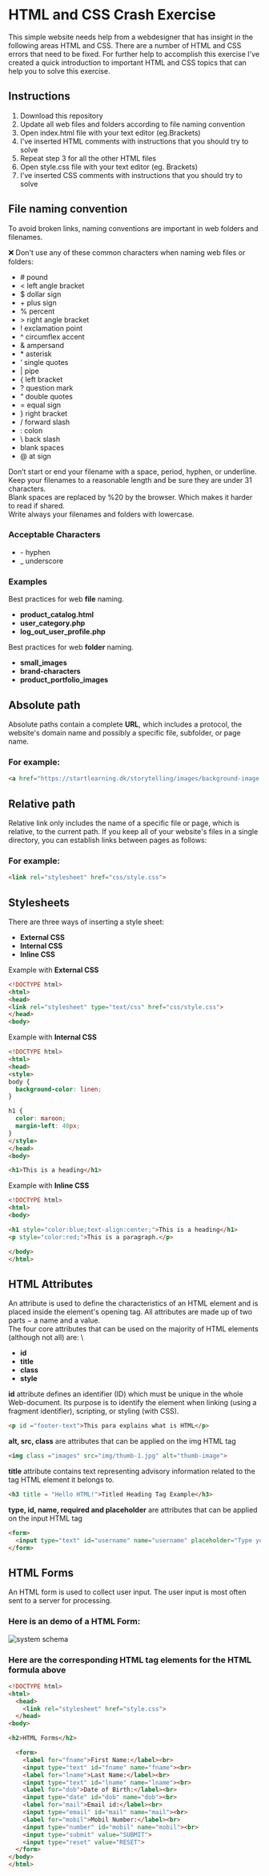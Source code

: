 # HTML and CSS Crash Exercise

This simple website needs help from a webdesigner that has insight in the following areas HTML and CSS. There are a number of HTML and CSS errors that need to be fixed. For further help to accomplish this exercise I've created a quick introduction to important HTML and CSS topics that can help you to solve this exercise.

## Instructions
1. Download this repository
2. Update all web files and folders according to file naming convention
3. Open index.html file with your text editor (eg.Brackets)
4. I've inserted HTML comments with instructions that you should try to solve
5. Repeat step 3 for all the other HTML files
6. Open style.css file with your text editor (eg. Brackets)
7. I've inserted CSS comments with instructions that you should try to solve

## File naming convention
To avoid broken links, naming conventions are important in web folders and filenames.

❌  Don't use any of these common characters when naming web files or folders:
- \# pound
- < left angle bracket
- $ dollar sign
- \+ plus sign
- % percent
- \> right angle bracket
- ! exclamation point
- ^ circumflex accent
- & ampersand
- \* asterisk
- ‘ single quotes
- | pipe
- { left bracket
- ? question mark
- “ double quotes
- = equal sign
- } right bracket
- / forward slash
- : colon
- \ back slash
- blank spaces
- @ at sign

Don’t start or end your filename with a space, period, hyphen, or underline.\
Keep your filenames to a reasonable length and be sure they are under 31 characters.\
Blank spaces are replaced by %20 by the browser. Which makes it harder to read if shared.\
Write always your filenames and folders with lowercase.

### Acceptable Characters
- \- hyphen
- _ underscore

### Examples
Best practices for web **file** naming.

- **product_catalog.html**
- **user_category.php**
- **log_out_user_profile.php**

Best practices for web **folder** naming.
- **small_images**
- **brand-characters**
- **product_portfolio_images**

## Absolute path
Absolute paths contain a complete **URL**, which includes a protocol, the website's domain name and possibly a specific file, subfolder, or page name. 
### For example: ###

```html
<a href="https://startlearning.dk/storytelling/images/background-image.jpg/">Storytelling</a>
```

## Relative path
Relative link only includes the name of a specific file or page, which is relative, to the current path. If you keep all of your website's files in a single directory, you can establish links between pages as follows: 
### For example: ###

```html
<link rel="stylesheet" href="css/style.css">
```

## Stylesheets
There are three ways of inserting a style sheet:

- **External CSS**
- **Internal CSS**
- **Inline CSS**

Example with **External CSS**
```HTML
<!DOCTYPE html>
<html>
<head>
<link rel="stylesheet" type="text/css" href="css/style.css">
</head>
<body>
```
Example with **Internal CSS**
```HTML
<!DOCTYPE html>
<html>
<head>
<style>
body {
  background-color: linen;
}

h1 {
  color: maroon;
  margin-left: 40px;
}
</style>
</head>
<body>

<h1>This is a heading</h1>
```
Example with **Inline CSS**
```HTML
<!DOCTYPE html>
<html>
<body>

<h1 style="color:blue;text-align:center;">This is a heading</h1>
<p style="color:red;">This is a paragraph.</p>

</body>
</html>
```

## HTML Attributes
An attribute is used to define the characteristics of an HTML element and is placed inside the element's opening tag. All attributes are made up of two parts − a name and a value. \
The four core attributes that can be used on the majority of HTML elements (although not all) are: \

- **id**
- **title**
- **class**
- **style**

**id** attribute defines an identifier (ID) which must be unique in the whole Web-document. Its purpose is to identify the element when linking (using a fragment identifier), scripting, or styling (with CSS).
```html
<p id ="footer-text">This para explains what is HTML</p>
```
**alt, src, class** are attributes that can be applied on the img HTML tag
```html
<img class ="images" src="img/thumb-1.jpg" alt="thumb-image">
```
**title** attribute contains text representing advisory information related to the tag HTML element it belongs to.
```html
<h3 title = "Hello HTML!">Titled Heading Tag Example</h3>
```
**type, id, name, required and placeholder** are attributes that can be applied on the input HTML tag
```html
<form>
  <input type="text" id="username" name="username" placeholder="Type your username" required>
</form>
```

## HTML Forms
An HTML form is used to collect user input. The user input is most often sent to a server for processing.

### Here is an demo of a HTML Form: ###
![system schema](https://i2.wp.com/www.tutorialbrain.com/wp-content/uploads/2019/01/HTML-Form.jpg?fit=1920%2C1080&ssl=1 )

### Here are the corresponding HTML tag elements for the HTML formula above ###

```html
<!DOCTYPE html>
<html>
  <head>
    <link rel="stylesheet" href="style.css">
  </head>
<body>

<h2>HTML Forms</h2>

  <form>
    <label for="fname">First Name:</label><br>
    <input type="text" id="fname" name="fname"><br>
    <label for="lname">Last Name:</label><br>
    <input type="text" id="lname" name="lname"><br>
    <label for="dob">Date of Birth:</label><br>
    <input type="date" id="dob" name="dob"><br>
    <label for="mail">Email id:</label><br>
    <input type="email" id="mail" name="mail"><br>
    <label for="mobil">Mobil Number:</label><br>
    <input type="number" id="mobil" name="mobil"><br>
    <input type="submit" value="SUBMIT">
    <input type="reset" value="RESET">
  </form>
</body>
</html>
```
